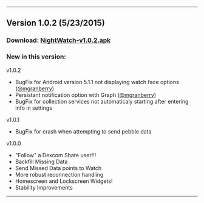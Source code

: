 ***
## Version 1.0.2  (5/23/2015)
### Download: [NightWatch-v1.0.2.apk](http://bit.ly/1PCP6fR)

### New in this version:
v1.0.2
 * BugFix for Android version 5.1.1 not displaying watch face options ([@mgranberry](https://github.com/mgranberry))
 * Persistant notification option with Graph ([@mgranberry](https://github.com/mgranberry))
 * BugFix for collection services not automaticaly starting after entering info in settings

v1.0.1
 * BugFix for crash when attempting to send pebble data

v1.0.0
 * "Follow" a Dexcom Share user!!!
 * Backfill Missing Data
 * Send Missed Data points to Watch
 * More robust reconnection handling
 * Homescreen and Lockscreen Widgets!
 * Stability Improvements

***
